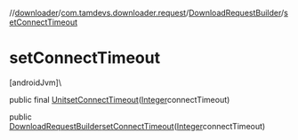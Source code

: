 //[downloader](../../../index.md)/[com.tamdevs.downloader.request](../index.md)/[DownloadRequestBuilder](index.md)/[setConnectTimeout](set-connect-timeout.md)

# setConnectTimeout

[androidJvm]\

public final [Unit](https://kotlinlang.org/api/latest/jvm/stdlib/kotlin/-unit/index.html)[setConnectTimeout](set-connect-timeout.md)([Integer](https://developer.android.com/reference/kotlin/java/lang/Integer.html)connectTimeout)

public [DownloadRequestBuilder](index.md)[setConnectTimeout](set-connect-timeout.md)([Integer](https://developer.android.com/reference/kotlin/java/lang/Integer.html)connectTimeout)
